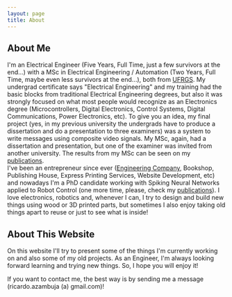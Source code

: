 ```yaml
---
layout: page
title: About
---
```


## About Me

I'm an Electrical Engineer (Five Years, Full Time, just a few survivors at the end...) with a MSc in Electrical Engineering / Automation (Two Years, Full Time, maybe even less survivors at the end...), both from [UFRGS](http://www.ufrgs.br/english/home). My undergrad certificate says "Electrical Engineering" and my training had the basic blocks from traditional Electrical Engineering degrees, but also it was strongly focused on what most people would recognize as an Electronics degree (Microcontrollers, Digital Electronics, Control Systems, Digital Communications, Power Electronics, etc). To give you an idea, my final project (yes, in my previous university the undergrads have to produce a dissertation and do a presentation to three examiners) was a system to write messages using composite video signals. My MSc, again, had a dissertation and presentation, but one of the examiner was invited from another university. The results from my MSc can be seen on my [publications](../publications/).  
I've been an entrepreneur since ever ([Engineering Company](http://ricardodeazambuja.com/azamec/index_e.html), Bookshop, Publishing House, Express Printing Services, Website Development, etc) and nowadays I'm a PhD candidate working with Spiking Neural Networks applied to Robot Control (one more time, please, check my [publications](../publications/)). I love electronics, robotics and, whenever I can, I try to design and build new things using wood or 3D printed parts, but sometimes I also enjoy taking old things apart to reuse or just to see what is inside!


## About This Website
On this website I'll try to present some of the things I'm currently working on and also some of my old projects. As an Engineer, I'm always looking forward learning and trying new things. So, I hope you will enjoy it!


<p class="message">
If you want to contact me, the best way is by sending me a message (ricardo.azambuja (a) gmail.com)!
</p>
